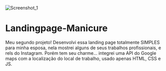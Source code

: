 ![Screenshot_1](https://github.com/PaivaProgDev/Landingpage-Manicure/assets/130389890/2cb38750-59f5-4e21-b3d0-12b2c0ec52c6)
# Landingpage-Manicure
Meu segundo projeto!
Desenvolvi essa landing page totalmente SIMPLES para minha esposa, nela mostrei alguns de seus trabalhos profissionais, e rels do Instagram. Porém tem seu charme... integrei uma API do Google maps com a localização do local de trabalho, usado apenas HTML, CSS e JS.

